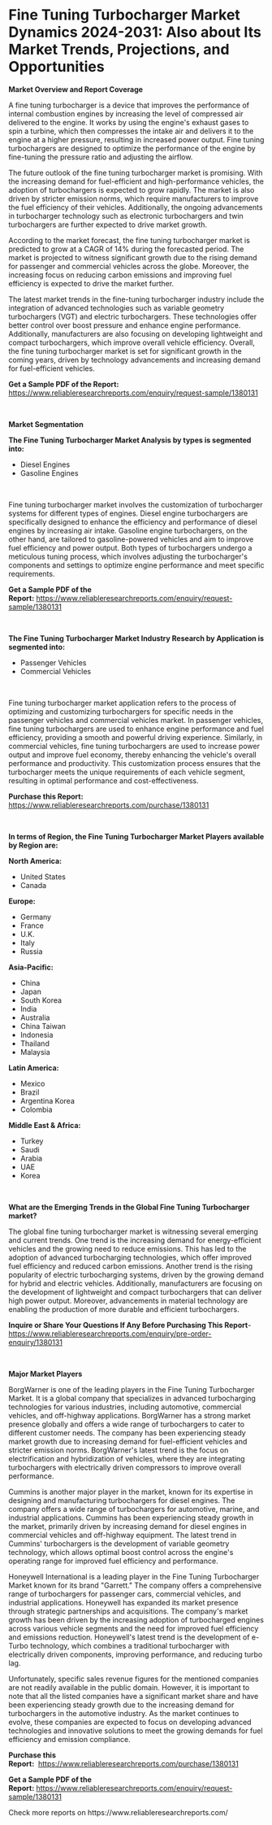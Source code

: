 <p><h1>Fine Tuning Turbocharger Market Dynamics 2024-2031: Also about Its Market Trends, Projections, and Opportunities</h1></p><p><strong>Market Overview and Report Coverage</strong></p>
<p><p>A fine tuning turbocharger is a device that improves the performance of internal combustion engines by increasing the level of compressed air delivered to the engine. It works by using the engine's exhaust gases to spin a turbine, which then compresses the intake air and delivers it to the engine at a higher pressure, resulting in increased power output. Fine tuning turbochargers are designed to optimize the performance of the engine by fine-tuning the pressure ratio and adjusting the airflow.</p><p>The future outlook of the fine tuning turbocharger market is promising. With the increasing demand for fuel-efficient and high-performance vehicles, the adoption of turbochargers is expected to grow rapidly. The market is also driven by stricter emission norms, which require manufacturers to improve the fuel efficiency of their vehicles. Additionally, the ongoing advancements in turbocharger technology such as electronic turbochargers and twin turbochargers are further expected to drive market growth.</p><p>According to the market forecast, the fine tuning turbocharger market is predicted to grow at a CAGR of 14% during the forecasted period. The market is projected to witness significant growth due to the rising demand for passenger and commercial vehicles across the globe. Moreover, the increasing focus on reducing carbon emissions and improving fuel efficiency is expected to drive the market further.</p><p>The latest market trends in the fine-tuning turbocharger industry include the integration of advanced technologies such as variable geometry turbochargers (VGT) and electric turbochargers. These technologies offer better control over boost pressure and enhance engine performance. Additionally, manufacturers are also focusing on developing lightweight and compact turbochargers, which improve overall vehicle efficiency. Overall, the fine tuning turbocharger market is set for significant growth in the coming years, driven by technology advancements and increasing demand for fuel-efficient vehicles.</p></p>
<p><strong>Get a Sample PDF of the Report:</strong> <a href="https://www.reliableresearchreports.com/enquiry/request-sample/1380131">https://www.reliableresearchreports.com/enquiry/request-sample/1380131</a></p>
<p>&nbsp;</p>
<p><strong>Market Segmentation</strong></p>
<p><strong>The Fine Tuning Turbocharger Market Analysis by types is segmented into:</strong></p>
<p><ul><li>Diesel Engines</li><li>Gasoline Engines</li></ul></p>
<p>&nbsp;</p>
<p><p>Fine tuning turbocharger market involves the customization of turbocharger systems for different types of engines. Diesel engine turbochargers are specifically designed to enhance the efficiency and performance of diesel engines by increasing air intake. Gasoline engine turbochargers, on the other hand, are tailored to gasoline-powered vehicles and aim to improve fuel efficiency and power output. Both types of turbochargers undergo a meticulous tuning process, which involves adjusting the turbocharger's components and settings to optimize engine performance and meet specific requirements.</p></p>
<p><strong>Get a Sample PDF of the Report:</strong>&nbsp;<a href="https://www.reliableresearchreports.com/enquiry/request-sample/1380131">https://www.reliableresearchreports.com/enquiry/request-sample/1380131</a></p>
<p>&nbsp;</p>
<p><strong>The Fine Tuning Turbocharger Market Industry Research by Application is segmented into:</strong></p>
<p><ul><li>Passenger Vehicles</li><li>Commercial Vehicles</li></ul></p>
<p>&nbsp;</p>
<p><p>Fine tuning turbocharger market application refers to the process of optimizing and customizing turbochargers for specific needs in the passenger vehicles and commercial vehicles market. In passenger vehicles, fine tuning turbochargers are used to enhance engine performance and fuel efficiency, providing a smooth and powerful driving experience. Similarly, in commercial vehicles, fine tuning turbochargers are used to increase power output and improve fuel economy, thereby enhancing the vehicle's overall performance and productivity. This customization process ensures that the turbocharger meets the unique requirements of each vehicle segment, resulting in optimal performance and cost-effectiveness.</p></p>
<p><strong>Purchase this Report:</strong>&nbsp; <a href="https://www.reliableresearchreports.com/purchase/1380131">https://www.reliableresearchreports.com/purchase/1380131</a></p>
<p>&nbsp;</p>
<p><strong>In terms of Region, the Fine Tuning Turbocharger Market Players available by Region are:</strong></p>
<p>
    <p> <strong> North America: </strong>
        <ul>
            <li>United States</li>
            <li>Canada</li>
        </ul>
        </p> 
    <p> <strong> Europe: </strong>
        <ul>
            <li>Germany</li>
            <li>France</li>
            <li>U.K.</li>
            <li>Italy</li>
            <li>Russia</li>
        </ul>
        </p> 
    <p> <strong> Asia-Pacific: </strong>
        <ul>
            <li>China</li>
            <li>Japan</li>
            <li>South Korea</li>
            <li>India</li>
            <li>Australia</li>
            <li>China Taiwan</li>
            <li>Indonesia</li>
            <li>Thailand</li>
            <li>Malaysia</li>
        </ul>
        </p> 
    <p> <strong> Latin America: </strong>
        <ul>
            <li>Mexico</li>
            <li>Brazil</li>
            <li>Argentina Korea</li>
            <li>Colombia</li>
        </ul>
        </p> 
    <p> <strong> Middle East & Africa: </strong>
        <ul>
            <li>Turkey</li>
            <li>Saudi</li>
            <li>Arabia</li>
            <li>UAE</li>
            <li>Korea</li>
        </ul>
    </p>
    </p>
<p>&nbsp;</p>
<p><strong>What are the Emerging Trends in the Global Fine Tuning Turbocharger market?</strong></p>
<p><p>The global fine tuning turbocharger market is witnessing several emerging and current trends. One trend is the increasing demand for energy-efficient vehicles and the growing need to reduce emissions. This has led to the adoption of advanced turbocharging technologies, which offer improved fuel efficiency and reduced carbon emissions. Another trend is the rising popularity of electric turbocharging systems, driven by the growing demand for hybrid and electric vehicles. Additionally, manufacturers are focusing on the development of lightweight and compact turbochargers that can deliver high power output. Moreover, advancements in material technology are enabling the production of more durable and efficient turbochargers.</p></p>
<p><strong>Inquire or Share Your Questions If Any Before Purchasing This Report</strong>- <a href="https://www.reliableresearchreports.com/enquiry/pre-order-enquiry/1380131">https://www.reliableresearchreports.com/enquiry/pre-order-enquiry/1380131</a></p>
<p>&nbsp;</p>
<p><strong>Major Market Players</strong></p>
<p><p>BorgWarner is one of the leading players in the Fine Tuning Turbocharger Market. It is a global company that specializes in advanced turbocharging technologies for various industries, including automotive, commercial vehicles, and off-highway applications. BorgWarner has a strong market presence globally and offers a wide range of turbochargers to cater to different customer needs. The company has been experiencing steady market growth due to increasing demand for fuel-efficient vehicles and stricter emission norms. BorgWarner's latest trend is the focus on electrification and hybridization of vehicles, where they are integrating turbochargers with electrically driven compressors to improve overall performance.</p><p>Cummins is another major player in the market, known for its expertise in designing and manufacturing turbochargers for diesel engines. The company offers a wide range of turbochargers for automotive, marine, and industrial applications. Cummins has been experiencing steady growth in the market, primarily driven by increasing demand for diesel engines in commercial vehicles and off-highway equipment. The latest trend in Cummins' turbochargers is the development of variable geometry technology, which allows optimal boost control across the engine's operating range for improved fuel efficiency and performance.</p><p>Honeywell International is a leading player in the Fine Tuning Turbocharger Market known for its brand "Garrett." The company offers a comprehensive range of turbochargers for passenger cars, commercial vehicles, and industrial applications. Honeywell has expanded its market presence through strategic partnerships and acquisitions. The company's market growth has been driven by the increasing adoption of turbocharged engines across various vehicle segments and the need for improved fuel efficiency and emissions reduction. Honeywell's latest trend is the development of e-Turbo technology, which combines a traditional turbocharger with electrically driven components, improving performance, and reducing turbo lag.</p><p>Unfortunately, specific sales revenue figures for the mentioned companies are not readily available in the public domain. However, it is important to note that all the listed companies have a significant market share and have been experiencing steady growth due to the increasing demand for turbochargers in the automotive industry. As the market continues to evolve, these companies are expected to focus on developing advanced technologies and innovative solutions to meet the growing demands for fuel efficiency and emission compliance.</p></p>
<p><strong>Purchase this Report:</strong>&nbsp;&nbsp;<a href="https://www.reliableresearchreports.com/purchase/1380131">https://www.reliableresearchreports.com/purchase/1380131</a></p>
<p></p>
<p><strong>Get a Sample PDF of the Report:</strong>&nbsp;<a href="https://www.reliableresearchreports.com/enquiry/request-sample/1380131">https://www.reliableresearchreports.com/enquiry/request-sample/1380131</a></p>
<p>Check more reports on https://www.reliableresearchreports.com/</p>